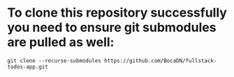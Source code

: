 # To clone this repository successfully you need to ensure git submodules are pulled as well:

`git clone --recurse-submodules https://github.com/BocaDN/fullstack-todos-app.git
` 

